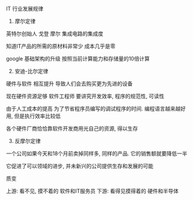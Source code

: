 IT 行业发展规律

1. 摩尔定律

英特尔创始人 戈登 摩尔
集成电路的集成度

知道IT产品的所需的原材料非常少
成本几乎是零 

google 基础架构的升级 按照当前计算能力和存储量的10倍计算


2. 安迪-比尔定律

硬件与软件 相互提升
导致人们会去购买更为先进的设备

现在硬件资源足够
软件工程师
要讲究开发效率, 程序的规范性, 可读性

由于人工成本的提高 
为了节省程序员编写的调试程序的时间.
编程语言越来越好用, 但是执行效率比较低

各个硬件厂商恰恰靠软件开发商用光自己的资源, 得以生存

3. 反摩尔定律

一个公司如果今天和18个月前卖掉同样多, 同样的产品.
它的销售额就要降低一半

它促进了可以领域的进步, 并未新兴的公司提供生存和发展的可能

质变

上游: 看不见, 摸不着的 软件和IT服务员
下游: 看得见摸得着的 硬件和半导体


